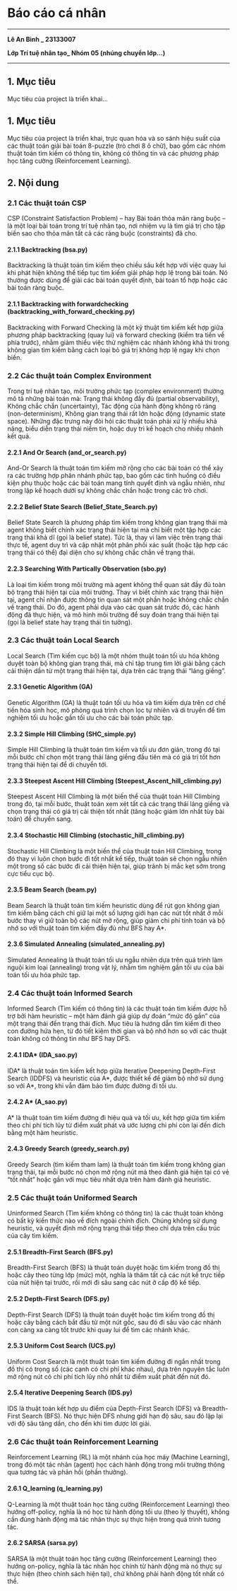 # **Báo cáo cá nhân**

---

**Lê An Bình _ 23133007**

**Lớp Trí tuệ nhân tạo_ Nhóm 05 (nhúng chuyển lớp...)**

---

## 1. Mục tiêu

Mục tiêu của project là triển khai...


## 1.	Mục tiêu


Mục tiêu của project là triển khai, trực quan hóa và so sánh hiệu suất của các thuật toán giải bài toán 8-puzzle (trò chơi 8 ô chữ), bao gồm các nhóm thuật toán tìm kiếm có thông tin, không có thông tin và các phương pháp học tăng cường (Reinforcement Learning).


## 2.	Nội dung


### 2.1	Các thuật toán CSP


CSP (Constraint Satisfaction Problem) – hay Bài toán thỏa mãn ràng buộc – là một loại bài toán trong trí tuệ nhân tạo, nơi nhiệm vụ là tìm giá trị cho tập biến sao cho thỏa mãn tất cả các ràng buộc (constraints) đã cho.


#### 2.1.1 Backtracking (bsa.py)


Backtracking là thuật toán tìm kiếm theo chiều sâu kết hợp với việc quay lui khi phát hiện không thể tiếp tục tìm kiếm giải pháp hợp lệ trong bài toán. Nó thường được dùng để giải các bài toán quyết định, bài toán tổ hợp hoặc các bài toán ràng buộc.


#### 2.1.1 Backtracking with forwardchecking (backtracking_with_forward_checking.py)


Backtracking with Forward Checking là một kỹ thuật tìm kiếm kết hợp giữa phương pháp backtracking (quay lui) và forward checking (kiểm tra tiến về phía trước), nhằm giảm thiểu việc thử nghiệm các nhánh không khả thi trong không gian tìm kiếm bằng cách loại bỏ giá trị không hợp lệ ngay khi chọn biến.


### 2.2	Các thuật toán Complex Environment


Trong trí tuệ nhân tạo, môi trường phức tạp (complex environment) thường mô tả những bài toán mà: Trạng thái không đầy đủ (partial observability), Không chắc chắn (uncertainty), Tác động của hành động không rõ ràng (non-determinism), Không gian trạng thái rất lớn hoặc động (dynamic state space). Những đặc trưng này đòi hỏi các thuật toán phải xử lý nhiều khả năng, biểu diễn trạng thái niềm tin, hoặc duy trì kế hoạch cho nhiều nhánh kết quả.


#### 2.2.1 And Or Search (and_or_search.py)


And-Or Search là thuật toán tìm kiếm mở rộng cho các bài toán có thể xảy ra các trường hợp phân nhánh phức tạp, bao gồm các tình huống có điều kiện phụ thuộc hoặc các bài toán mang tính quyết định và ngẫu nhiên, như trong lập kế hoạch dưới sự không chắc chắn hoặc trong các trò chơi.


#### 2.2.2 Belief State Search (Belief_State_Search.py)


Belief State Search là phương pháp tìm kiếm trong không gian trạng thái mà agent không biết chính xác trạng thái hiện tại mà chỉ biết một tập hợp các trạng thái khả dĩ (gọi là belief state). Tức là, thay vì làm việc trên trạng thái thực tế, agent duy trì và cập nhật một phân phối xác suất (hoặc tập hợp các trạng thái có thể) đại diện cho sự không chắc chắn về trạng thái.


#### 2.2.3 Searching With Partically Observation (sbo.py)


Là loại tìm kiếm trong môi trường mà agent không thể quan sát đầy đủ toàn bộ trạng thái hiện tại của môi trường. Thay vì biết chính xác trạng thái hiện tại, agent chỉ nhận được thông tin quan sát một phần hoặc không chắc chắn về trạng thái. Do đó, agent phải dựa vào các quan sát trước đó, các hành động đã thực hiện, và mô hình môi trường để suy đoán trạng thái hiện tại (gọi là belief state hay trạng thái tin tưởng).


### 2.3	Các thuật toán Local Search


Local Search (Tìm kiếm cục bộ) là một nhóm thuật toán tối ưu hóa không duyệt toàn bộ không gian trạng thái, mà chỉ tập trung tìm lời giải bằng cách cải thiện dần từ một trạng thái hiện tại, dựa trên các trạng thái “láng giềng”.


#### 2.3.1 Genetic Algorithm (GA)


Genetic Algorithm (GA) là thuật toán tối ưu hóa và tìm kiếm dựa trên cơ chế tiến hóa sinh học, mô phỏng quá trình chọn lọc tự nhiên và di truyền để tìm nghiệm tối ưu hoặc gần tối ưu cho các bài toán phức tạp.


#### 2.3.2 Simple Hill Climbing (SHC_simple.py)


Simple Hill Climbing là thuật toán tìm kiếm và tối ưu đơn giản, trong đó tại mỗi bước chỉ chọn một trạng thái láng giềng đầu tiên mà có giá trị tốt hơn trạng thái hiện tại để di chuyển tới.


#### 2.3.3 Steepest Ascent Hill Climbing (Steepest_Ascent_hill_climbing.py)


Steepest Ascent Hill Climbing là một biến thể của thuật toán Hill Climbing trong đó, tại mỗi bước, thuật toán xem xét tất cả các trạng thái láng giềng và chọn trạng thái có giá trị cải thiện tốt nhất (tăng hoặc giảm lớn nhất tùy bài toán) để chuyển sang.


#### 2.3.4 Stochastic Hill Climbing (stochastic_hill_climbing.py)


Stochastic Hill Climbing là một biến thể của thuật toán Hill Climbing, trong đó thay vì luôn chọn bước đi tốt nhất kế tiếp, thuật toán sẽ chọn ngẫu nhiên một trong số các bước đi cải thiện hiện tại, giúp tránh bị mắc kẹt sớm trong cực tiểu cục bộ.


#### 2.3.5 Beam Search (beam.py)


Beam Search là thuật toán tìm kiếm heuristic dùng để rút gọn không gian tìm kiếm bằng cách chỉ giữ lại một số lượng giới hạn các nút tốt nhất ở mỗi bước thay vì giữ toàn bộ các nút mở rộng, giúp giảm chi phí tính toán và bộ nhớ so với thuật toán tìm kiếm đầy đủ như BFS hay A*.


#### 2.3.6 Simulated Annealing (simulated_annealing.py)


Simulated Annealing là thuật toán tối ưu ngẫu nhiên dựa trên quá trình làm nguội kim loại (annealing) trong vật lý, nhằm tìm nghiệm gần tối ưu của bài toán tối ưu hóa phức tạp.

### 2.4	Các thuật toán Informed Search


Informed Search (Tìm kiếm có thông tin) là các thuật toán tìm kiếm được hỗ trợ bởi hàm heuristic – một hàm đánh giá giúp dự đoán “mức độ gần” của một trạng thái đến trạng thái đích. Mục tiêu là hướng dẫn tìm kiếm đi theo con đường hứa hẹn, từ đó tiết kiệm thời gian và bộ nhớ hơn so với các thuật toán không có thông tin như BFS hay DFS.


#### 2.4.1 IDA* (IDA_sao.py)


IDA* là thuật toán tìm kiếm kết hợp giữa Iterative Deepening Depth-First Search (IDDFS) và heuristic của A*, được thiết kế để giảm bộ nhớ sử dụng so với A*, trong khi vẫn đảm bảo tìm được đường đi tối ưu.


#### 2.4.2 A* (A_sao.py)


A* là thuật toán tìm kiếm đường đi hiệu quả và tối ưu, kết hợp giữa tìm kiếm theo chi phí tích lũy từ điểm xuất phát và ước lượng chi phí còn lại đến đích bằng một hàm heuristic.


#### 2.4.3 Greedy Search (greedy_search.py)


Greedy Search (tìm kiếm tham lam) là thuật toán tìm kiếm trong không gian trạng thái, tại mỗi bước nó chọn mở rộng nút mà theo đánh giá hiện tại có vẻ “tốt nhất” hoặc gần với mục tiêu nhất dựa trên hàm đánh giá heuristic.


### 2.5	Các thuật toán Uniformed Search


Uninformed Search (Tìm kiếm không có thông tin) là các thuật toán không có bất kỳ kiến thức nào về đích ngoài chính đích. Chúng không sử dụng heuristic, và quyết định mở rộng trạng thái tiếp theo chỉ dựa trên cấu trúc của cây tìm kiếm.


#### 2.5.1 Breadth-First Search (BFS.py)


Breadth-First Search (BFS) là thuật toán duyệt hoặc tìm kiếm trong đồ thị hoặc cây theo từng lớp (mức) một, nghĩa là thăm tất cả các nút kề trực tiếp của nút hiện tại trước, rồi mới đi sâu sang các nút ở cấp độ kế tiếp.


#### 2.5.2 Depth-First Search (DFS.py)


Depth-First Search (DFS) là thuật toán duyệt hoặc tìm kiếm trong đồ thị hoặc cây bằng cách bắt đầu từ một nút gốc, sau đó đi sâu vào các nhánh con càng xa càng tốt trước khi quay lui để tìm các nhánh khác.


#### 2.5.3 Uniform Cost Search (UCS.py)


Uniform Cost Search là một thuật toán tìm kiếm đường đi ngắn nhất trong đồ thị có trọng số (các cạnh có chi phí khác nhau), dựa trên nguyên tắc luôn mở rộng nút có chi phí tích lũy nhỏ nhất từ điểm xuất phát đến nút đó.


#### 2.5.4 Iterative Deepening Search (IDS.py)


IDS là thuật toán kết hợp ưu điểm của Depth-First Search (DFS) và Breadth-First Search (BFS).
Nó thực hiện DFS nhưng giới hạn độ sâu, sau đó lặp lại với độ sâu tăng dần, cho đến khi tìm được lời giải.


### 2.6	Các thuật toán Reinforcement Learning


Reinforcement Learning (RL) là một nhánh của học máy (Machine Learning), trong đó một tác nhân (agent) học cách hành động trong môi trường thông qua tương tác và phản hồi (phần thưởng).


#### 2.6.1 Q_learning (q_learning.py)


Q-Learning là một thuật toán học tăng cường (Reinforcement Learning) theo hướng off-policy, nghĩa là nó học từ hành động tối ưu (theo lý thuyết), không cần đúng hành động mà tác nhân thực sự thực hiện trong quá trình tương tác.


#### 2.6.2 SARSA (sarsa.py)
SARSA là một thuật toán học tăng cường (Reinforcement Learning) theo hướng on-policy, nghĩa là tác nhân học chính từ hành động mà nó thực sự thực hiện (theo chính sách hiện tại), chứ không phải hành động tốt nhất có thể.


